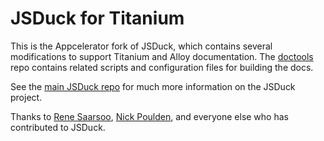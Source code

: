 JSDuck for Titanium
===================

This is the Appcelerator fork of JSDuck, which contains several modifications to
support Titanium and Alloy documentation. The [doctools](https://github.com/appcelerator/doctools) 
repo contains related scripts and configuration files for building the docs.

See the [main JSDuck repo](https://github.com/senchalabs/jsduck) for much more information on
the JSDuck project.

Thanks to [Rene Saarsoo](http://triin.net), [Nick Poulden](https://github.com/nick),
and everyone else who has contributed to JSDuck.

